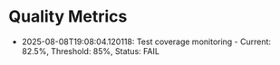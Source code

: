 # Quality Metrics

- 2025-08-08T19:08:04.120118: Test coverage monitoring - Current: 82.5%, Threshold: 85%, Status: FAIL
